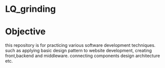 # LQ_grinding
# Objective
this repository is for practicing various software development techniques. such as applying basic design pattern to website development, creating front,backend and middleware. connecting components design architecture etc.